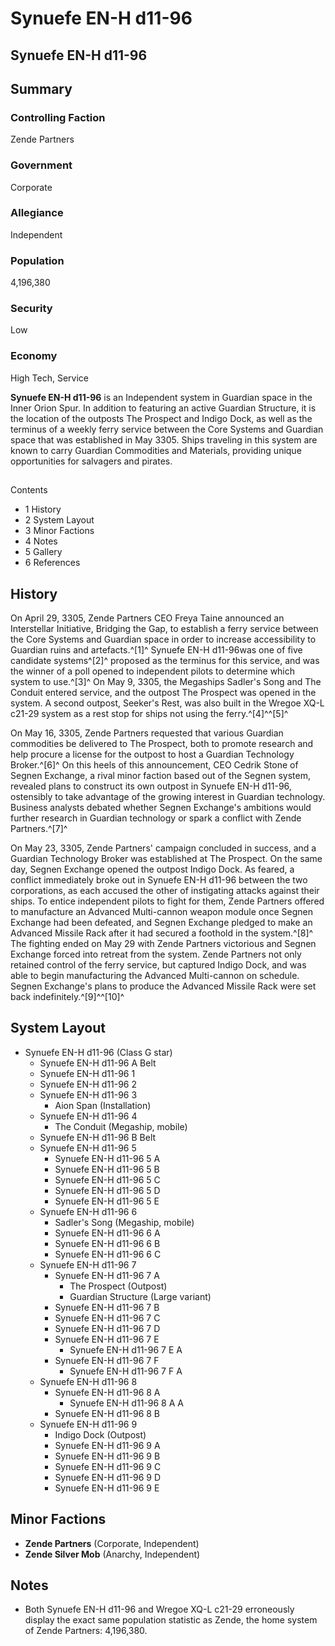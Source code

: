 # Synuefe EN-H d11-96
## Synuefe EN-H d11-96

		

## Summary

### Controlling Faction

Zende Partners

### Government

Corporate

### Allegiance

Independent

### Population

4,196,380

### Security

Low

### Economy

High Tech, Service

**Synuefe EN-H d11-96** is an Independent system in Guardian space in the Inner Orion Spur. In addition to featuring an active Guardian Structure, it is the location of the outposts The Prospect and Indigo Dock, as well as the terminus of a weekly ferry service between the Core Systems and Guardian space that was established in May 3305. Ships traveling in this system are known to carry Guardian Commodities and Materials, providing unique opportunities for salvagers and pirates.

## 

Contents

- 1 History
- 2 System Layout
- 3 Minor Factions
- 4 Notes
- 5 Gallery
- 6 References

## History

On April 29, 3305, Zende Partners CEO Freya Taine announced an Interstellar Initiative, Bridging the Gap, to establish a ferry service between the Core Systems and Guardian space in order to increase accessibility to Guardian ruins and artefacts.^[1]^ Synuefe EN-H d11-96​ was one of five candidate systems^[2]^ proposed as the terminus for this service, and was the winner of a poll opened to independent pilots to determine which system to use.^[3]^ On May 9, 3305, the Megaships Sadler's Song and The Conduit entered service, and the outpost The Prospect was opened in the system. A second outpost, Seeker's Rest, was also built in the Wregoe XQ-L c21-29 system as a rest stop for ships not using the ferry.^[4]^^[5]^

On May 16, 3305, Zende Partners requested that various Guardian commodities be delivered to The Prospect, both to promote research and help procure a license for the outpost to host a Guardian Technology Broker.^[6]^ On this heels of this announcement, CEO Cedrik Stone of Segnen Exchange, a rival minor faction based out of the Segnen system, revealed plans to construct its own outpost in Synuefe EN-H d11-96, ostensibly to take advantage of the growing interest in Guardian technology. Business analysts debated whether Segnen Exchange's ambitions would further research in Guardian technology or spark a conflict with Zende Partners.^[7]^

On May 23, 3305, Zende Partners' campaign concluded in success, and a Guardian Technology Broker was established at The Prospect. On the same day, Segnen Exchange opened the outpost Indigo Dock. As feared, a conflict immediately broke out in Synuefe EN-H d11-96 between the two corporations, as each accused the other of instigating attacks against their ships. To entice independent pilots to fight for them, Zende Partners offered to manufacture an Advanced Multi-cannon weapon module once Segnen Exchange had been defeated, and Segnen Exchange pledged to make an Advanced Missile Rack after it had secured a foothold in the system.^[8]^ The fighting ended on May 29 with Zende Partners victorious and Segnen Exchange forced into retreat from the system. Zende Partners not only retained control of the ferry service, but captured Indigo Dock, and was able to begin manufacturing the Advanced Multi-cannon on schedule. Segnen Exchange's plans to produce the Advanced Missile Rack were set back indefinitely.^[9]^^[10]^

## System Layout

- Synuefe EN-H d11-96 (Class G star)
    - Synuefe EN-H d11-96 A Belt
    - Synuefe EN-H d11-96 1
    - Synuefe EN-H d11-96 2
    - Synuefe EN-H d11-96 3
        - Aion Span (Installation)
    - Synuefe EN-H d11-96 4
        - The Conduit (Megaship, mobile)
    - Synuefe EN-H d11-96 B Belt
    - Synuefe EN-H d11-96 5
        - Synuefe EN-H d11-96 5 A
        - Synuefe EN-H d11-96 5 B
        - Synuefe EN-H d11-96 5 C
        - Synuefe EN-H d11-96 5 D
        - Synuefe EN-H d11-96 5 E
    - Synuefe EN-H d11-96 6
        - Sadler's Song (Megaship, mobile)
        - Synuefe EN-H d11-96 6 A
        - Synuefe EN-H d11-96 6 B
        - Synuefe EN-H d11-96 6 C
    - Synuefe EN-H d11-96 7
        - Synuefe EN-H d11-96 7 A
            - The Prospect (Outpost)
            - Guardian Structure (Large variant)
        - Synuefe EN-H d11-96 7 B
        - Synuefe EN-H d11-96 7 C
        - Synuefe EN-H d11-96 7 D
        - Synuefe EN-H d11-96 7 E
            - Synuefe EN-H d11-96 7 E A
        - Synuefe EN-H d11-96 7 F
            - Synuefe EN-H d11-96 7 F A
    - Synuefe EN-H d11-96 8
        - Synuefe EN-H d11-96 8 A
            - Synuefe EN-H d11-96 8 A A
        - Synuefe EN-H d11-96 8 B
    - Synuefe EN-H d11-96 9
        - Indigo Dock (Outpost)
        - Synuefe EN-H d11-96 9 A
        - Synuefe EN-H d11-96 9 B
        - Synuefe EN-H d11-96 9 C
        - Synuefe EN-H d11-96 9 D
        - Synuefe EN-H d11-96 9 E

## Minor Factions

- **Zende Partners** (Corporate, Independent)
- **Zende Silver Mob** (Anarchy, Independent)

## Notes

- Both Synuefe EN-H d11-96 and Wregoe XQ-L c21-29 erroneously display the exact same population statistic as Zende, the home system of Zende Partners: 4,196,380.